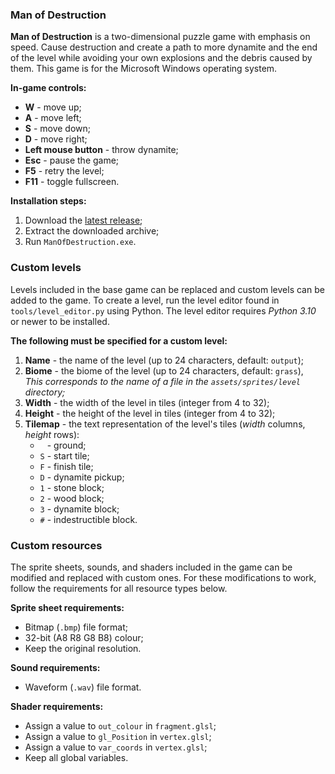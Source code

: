 ### Man of Destruction

**Man of Destruction** is a two-dimensional puzzle game with emphasis on speed. 
Cause destruction and create a path to more dynamite and the end of the level while avoiding your own explosions and the debris caused by them.
This game is for the Microsoft Windows operating system.

**In-game controls:**

* **W** - move up;
* **A** - move left;
* **S** - move down;
* **D** - move right;
* **Left mouse button** - throw dynamite;
* **Esc** - pause the game;
* **F5** - retry the level;
* **F11** - toggle fullscreen.

**Installation steps:**

1. Download the [latest release](https://github.com/majikdev/man-of-destruction/releases/latest);
2. Extract the downloaded archive;
3. Run `ManOfDestruction.exe`.

### Custom levels

Levels included in the base game can be replaced and custom levels can be added to the game.
To create a level, run the level editor found in `tools/level_editor.py` using Python.
The level editor requires _Python 3.10_ or newer to be installed.

**The following must be specified for a custom level:**

1. **Name** - the name of the level (up to 24 characters, default: `output`);
2. **Biome** - the biome of the level (up to 24 characters, default: `grass`),<br>_This corresponds to the name of a file in the `assets/sprites/level` directory;_
3. **Width** - the width of the level in tiles (integer from 4 to 32);
4. **Height** - the height of the level in tiles (integer from 4 to 32);
5. **Tilemap** - the text representation of the level's tiles (_width_ columns, _height_ rows):
   * ` ` - ground;
   * `S` - start tile;
   * `F` - finish tile;
   * `D` - dynamite pickup;
   * `1` - stone block;
   * `2` - wood block;
   * `3` - dynamite block;
   * `#` - indestructible block.

### Custom resources

The sprite sheets, sounds, and shaders included in the game can be modified and replaced with custom ones.
For these modifications to work, follow the requirements for all resource types below.

**Sprite sheet requirements:**

* Bitmap (`.bmp`) file format;
* 32-bit (A8 R8 G8 B8) colour;
* Keep the original resolution.

**Sound requirements:**

* Waveform (`.wav`) file format.

**Shader requirements:**

* Assign a value to `out_colour` in `fragment.glsl`;
* Assign a value to `gl_Position` in `vertex.glsl`;
* Assign a value to `var_coords` in `vertex.glsl`;
* Keep all global variables.